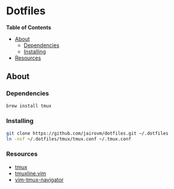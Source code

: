 # Dotfiles

**Table of Contents**

<!-- toc -->

- [About](#about)
  * [Dependencies](#dependencies)
  * [Installing](#installing)
- [Resources](#resources)

<!-- tocstop -->

## About

### Dependencies
```bash
brew install tmux
```

### Installing

```bash
git clone https://github.com/jairovm/dotfiles.git ~/.dotfiles
ln -nsf ~/.dotfiles/tmux/tmux.conf ~/.tmux.conf
```

### Resources

- [tmux](https://github.com/tmux/tmux)
- [tmuxline.vim](https://github.com/edkolev/tmuxline.vim)
- [vim-tmux-navigator](https://github.com/christoomey/vim-tmux-navigator)
